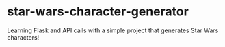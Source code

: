 # star-wars-character-generator
Learning Flask and API calls with a simple project that generates Star Wars characters!
